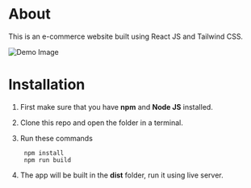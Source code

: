 # About

This is an e-commerce website built using React JS and Tailwind CSS.

![Demo Image](https://www.aayushupreti.com.np/assets/x-bbdb6b15.png)

# Installation

1. First make sure that you have **npm** and **Node JS** installed.
2. Clone this repo and open the folder in a terminal.
3. Run these commands

   ```
    npm install
    npm run build
   ```

4. The app will be built in the **dist** folder, run it using live server.
